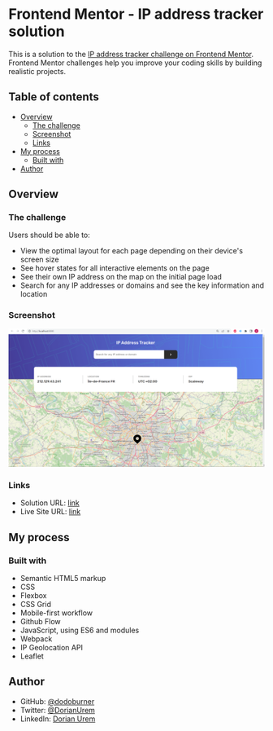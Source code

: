 # Frontend Mentor - IP address tracker solution

This is a solution to the [IP address tracker challenge on Frontend Mentor](https://www.frontendmentor.io/challenges/ip-address-tracker-I8-0yYAH0). Frontend Mentor challenges help you improve your coding skills by building realistic projects. 

## Table of contents

- [Overview](#overview)
  - [The challenge](#the-challenge)
  - [Screenshot](#screenshot)
  - [Links](#links)
- [My process](#my-process)
  - [Built with](#built-with)
- [Author](#author)

## Overview

### The challenge

Users should be able to:

- View the optimal layout for each page depending on their device's screen size
- See hover states for all interactive elements on the page
- See their own IP address on the map on the initial page load
- Search for any IP addresses or domains and see the key information and location

### Screenshot

![](./tracker.png)

### Links

- Solution URL: [link](https://github.com/dodoburner/IP-Adress-Tracker)
- Live Site URL: [link](https://dodoburner.github.io/IP-Adress-Tracker/)

## My process

### Built with

- Semantic HTML5 markup
- CSS
- Flexbox
- CSS Grid
- Mobile-first workflow
- Github Flow
- JavaScript, using ES6 and modules
- Webpack
- IP Geolocation API
- Leaflet

## Author

- GitHub: [@dodoburner](https://github.com/dodoburner)
- Twitter: [@DorianUrem](https://twitter.com/DorianUrem)
- LinkedIn: [Dorian Urem](https://www.linkedin.com/in/dorian-urem-252baa237/)